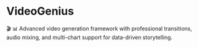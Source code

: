 # VideoGenius
🎬 📊 Advanced video generation framework with professional transitions, audio mixing, and multi-chart support for data-driven storytelling.
